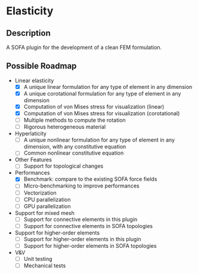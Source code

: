 # Elasticity

## Description
A SOFA plugin for the development of a clean FEM formulation.

## Possible Roadmap

- Linear elasticity
  - [x] A unique linear formulation for any type of element in any dimension
  - [x] A unique corotational formulation for any type of element in any dimension
  - [x] Computation of von Mises stress for visualization (linear)
  - [x] Computation of von Mises stress for visualization (corotational)
  - [ ] Multiple methods to compute the rotation
  - [ ] Rigorous heterogeneous material
- Hyperlaticity
  - [ ] A unique nonlinear formulation for any type of element in any dimension, with any constitutive equation
  - [ ] Common nonlinear constitutive equation
- Other Features
  - [ ] Support for topological changes
- Performances
  - [x] Benchmark: compare to the existing SOFA force fields
  - [ ] Micro-benchmarking to improve performances
  - [ ] Vectorization
  - [ ] CPU parallelization
  - [ ] GPU parallelization
- Support for mixed mesh
  - [ ] Support for connective elements in this plugin
  - [ ] Support for connective elements in SOFA topologies
- Support for higher-order elements
  - [ ] Support for higher-order elements in this plugin
  - [ ] Support for higher-order elements in SOFA topologies
- V&V
  - [ ] Unit testing
  - [ ] Mechanical tests
